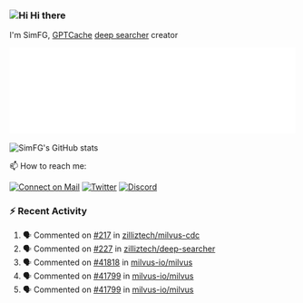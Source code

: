### <img src='https://qpluspicture.oss-cn-beijing.aliyuncs.com/6LjjQA/Hi.gif' alt='Hi' width="24"/> Hi there

I'm SimFG, [GPTCache](https://github.com/zilliztech/GPTCache) [deep searcher](https://github.com/zilliztech/deep-searcher) creator

![Metrics 👋](/metrics.plugin.followup.user.svg)

![SimFG's GitHub stats](https://github-readme-stats.vercel.app/api?username=SimFG&show_icons=true&theme=radical&count_private=true)

📫 How to reach me:

[![Connect on Mail](https://img.shields.io/badge/Ask%20me-anything-1abc9c.svg)](mailto:1142838399@qq.com)
[![Twitter](https://img.shields.io/twitter/follow/FogSim?style=social)](https://twitter.com/FogSim)
[![Discord](https://img.shields.io/discord/1092648432495251507?label=Discord&logo=discord)](https://discord.gg/Q8C6WEjSWV)

### :zap: Recent Activity

<!--START_SECTION:activity-->
1. 🗣 Commented on [#217](https://github.com/zilliztech/milvus-cdc/issues/217) in [zilliztech/milvus-cdc](https://github.com/zilliztech/milvus-cdc)
2. 🗣 Commented on [#227](https://github.com/zilliztech/deep-searcher/issues/227) in [zilliztech/deep-searcher](https://github.com/zilliztech/deep-searcher)
3. 🗣 Commented on [#41818](https://github.com/milvus-io/milvus/issues/41818) in [milvus-io/milvus](https://github.com/milvus-io/milvus)
4. 🗣 Commented on [#41799](https://github.com/milvus-io/milvus/issues/41799) in [milvus-io/milvus](https://github.com/milvus-io/milvus)
5. 🗣 Commented on [#41799](https://github.com/milvus-io/milvus/issues/41799) in [milvus-io/milvus](https://github.com/milvus-io/milvus)
<!--END_SECTION:activity-->

